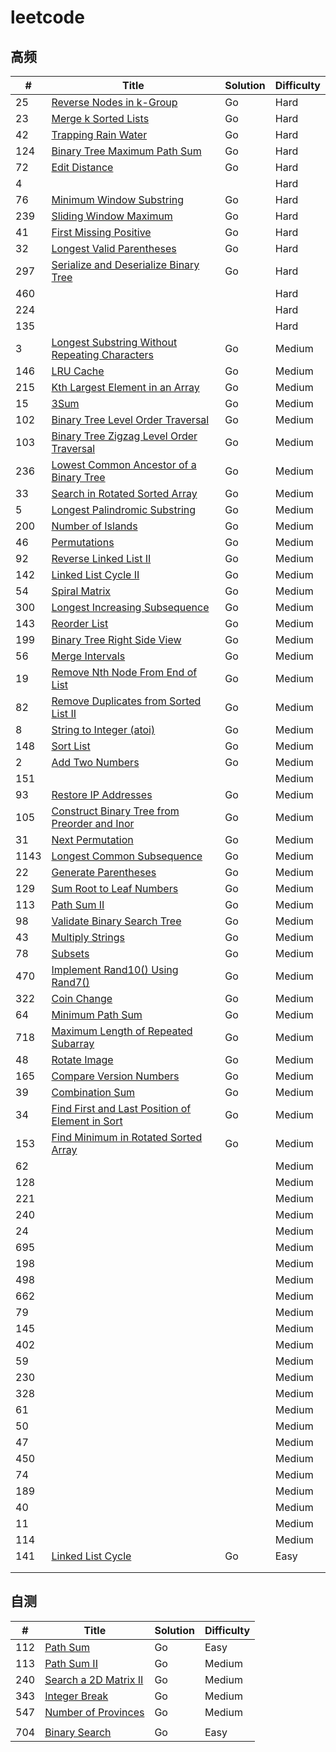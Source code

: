 # leetcode
## 高频

| #    | Title                                                        | Solution | Difficulty |
| ---- | ------------------------------------------------------------ | -------- | ---------- |
| 25   | [Reverse Nodes in k-Group](https://leetcode.com/problems/reverse-nodes-in-k-group) | Go       | Hard       |
| 23   | [Merge k Sorted Lists](https://leetcode.com/problems/merge-k-sorted-lists) | Go       | Hard       |
| 42   | [Trapping Rain Water](https://leetcode.com/problems/trapping-rain-water) | Go       | Hard       |
| 124  | [Binary Tree Maximum Path Sum](https://leetcode.com/problems/binary-tree-maximum-path-sum) | Go       | Hard       |
| 72   | [Edit Distance](https://leetcode.com/problems/edit-distance) | Go       | Hard       |
| 4    |                                                              |          | Hard       |
| 76   | [Minimum Window Substring](https://leetcode.com/problems/minimum-window-substring) | Go       | Hard       |
| 239  | [Sliding Window Maximum](https://leetcode.com/problems/sliding-window-maximum) | Go       | Hard       |
| 41   | [First Missing Positive](https://leetcode.com/problems/first-missing-positive) | Go       | Hard       |
| 32   | [Longest Valid Parentheses](https://leetcode.com/problems/longest-valid-parentheses) | Go       | Hard       |
| 297  | [Serialize and Deserialize Binary Tree](https://leetcode.com/problems/serialize-and-deserialize-binary-tree) | Go       | Hard       |
| 460  |                                                              |          | Hard       |
| 224  |                                                              |          | Hard       |
| 135  |                                                              |          | Hard       |
| 3    | [Longest Substring Without Repeating Characters](https://leetcode.com/problems/longest-substring-without-repeating-characters/) | Go       | Medium     |
| 146  | [LRU Cache](https://leetcode.com/problems/lru-cache)         | Go       | Medium     |
| 215  | [Kth Largest Element in an Array](https://leetcode.com/problems/kth-largest-element-in-an-array) | Go       | Medium     |
| 15   | [3Sum](https://leetcode.com/problems/3sum)                   | Go       | Medium     |
| 102  | [Binary Tree Level Order Traversal](https://leetcode.com/problems/binary-tree-level-order-traversal) | Go       | Medium     |
| 103  | [Binary Tree Zigzag Level Order Traversal](https://leetcode.com/problems/binary-tree-zigzag-level-order-traversal) | Go       | Medium     |
| 236  | [Lowest Common Ancestor of a Binary Tree](https://leetcode.com/problems/lowest-common-ancestor-of-a-binary-tree) | Go       | Medium     |
| 33   | [Search in Rotated Sorted Array](https://leetcode.com/problems/search-in-rotated-sorted-array) | Go       | Medium     |
| 5    | [Longest Palindromic Substring](https://leetcode.com/problems/longest-palindromic-substring) | Go       | Medium     |
| 200  | [Number of Islands](https://leetcode.com/problems/number-of-islands) | Go       | Medium     |
| 46   | [Permutations](https://leetcode.com/problems/permutations)   | Go       | Medium     |
| 92   | [Reverse Linked List II](https://leetcode.com/problems/reverse-linked-list-ii) | Go       | Medium     |
| 142  | [Linked List Cycle II](https://leetcode.com/problems/linked-list-cycle-ii) | Go       | Medium     |
| 54   | [Spiral Matrix](https://leetcode.com/problems/spiral-matrix) | Go       | Medium     |
| 300  | [Longest Increasing Subsequence](https://leetcode.com/problems/longest-increasing-subsequence) | Go       | Medium     |
| 143  | [Reorder List](https://leetcode.com/problems/reorder-list)   | Go       | Medium     |
| 199  | [Binary Tree Right Side View](https://leetcode.com/problems/binary-tree-right-side-view) | Go       | Medium     |
| 56   | [Merge Intervals](https://leetcode.com/problems/merge-intervals) | Go       | Medium     |
| 19   | [Remove Nth Node From End of List](https://leetcode.com/problems/remove-nth-node-from-end-of-list) | Go       | Medium     |
| 82   | [Remove Duplicates from Sorted List II](https://leetcode.com/problems/remove-duplicates-from-sorted-list-ii) | Go       | Medium     |
| 8    | [String to Integer (atoi)](https://leetcode.com/problems/string-to-integer-atoi) | Go       | Medium     |
| 148  | [Sort List](https://leetcode.com/problems/sort-list)         | Go       | Medium     |
| 2    | [Add Two Numbers](https://leetcode.com/problems/add-two-numbers) | Go       | Medium     |
| 151  |                                                              |          | Medium     |
| 93   | [Restore IP Addresses](https://leetcode.com/problems/restore-ip-addresses) | Go       | Medium     |
| 105  | [Construct Binary Tree from Preorder and Inor](https://leetcode.com/problems/construct-binary-tree-from-preorder-and-inorder-traversal) | Go       | Medium     |
| 31   | [Next Permutation](https://leetcode.com/problems/next-permutation) | Go       | Medium     |
| 1143 | [Longest Common Subsequence](https://leetcode.com/problems/longest-common-subsequence) | Go       | Medium     |
| 22   | [Generate Parentheses](https://leetcode.com/problems/generate-parentheses) | Go       | Medium     |
| 129  | [Sum Root to Leaf Numbers](https://leetcode.com/problems/sum-root-to-leaf-numbers) | Go       | Medium     |
| 113  | [Path Sum II](https://leetcode.com/problems/path-sum-ii)     | Go       | Medium     |
| 98   | [Validate Binary Search Tree](https://leetcode.com/problems/validate-binary-search-tree) | Go       | Medium     |
| 43   | [Multiply Strings](https://leetcode.com/problems/multiply-strings) | Go       | Medium     |
| 78   | [Subsets](https://leetcode.com/problems/subsets)             | Go       | Medium     |
| 470  | [Implement Rand10() Using Rand7()](https://leetcode.com/problems/implement-rand10-using-rand7) | Go       | Medium     |
| 322  | [Coin Change](https://leetcode.com/problems/coin-change)     | Go       | Medium     |
| 64   | [Minimum Path Sum](https://leetcode.com/problems/minimum-path-sum) | Go       | Medium     |
| 718  | [Maximum Length of Repeated Subarray](https://leetcode.com/problems/maximum-length-of-repeated-subarray) | Go       | Medium     |
| 48   | [Rotate Image](https://leetcode.com/problems/rotate-image)   | Go       | Medium     |
| 165  | [Compare Version Numbers](https://leetcode.com/problems/compare-version-numbers) | Go       | Medium     |
| 39   | [Combination Sum](https://leetcode.com/problems/combination-sum) | Go       | Medium     |
| 34   | [Find First and Last Position of Element in Sort](https://leetcode.com/problems/find-first-and-last-position-of-element-in-sorted-array) | Go       | Medium     |
| 153  | [Find Minimum in Rotated Sorted Array](https://leetcode.com/problems/find-minimum-in-rotated-sorted-array) | Go       | Medium     |
| 62   |                                                              |          | Medium     |
| 128  |                                                              |          | Medium     |
| 221  |                                                              |          | Medium     |
| 240  |                                                              |          | Medium     |
| 24   |                                                              |          | Medium     |
| 695  |                                                              |          | Medium     |
| 198  |                                                              |          | Medium     |
| 498  |                                                              |          | Medium     |
| 662  |                                                              |          | Medium     |
| 79   |                                                              |          | Medium     |
| 145  |                                                              |          | Medium     |
| 402  |                                                              |          | Medium     |
| 59   |                                                              |          | Medium     |
| 230  |                                                              |          | Medium     |
| 328  |                                                              |          | Medium     |
| 61   |                                                              |          | Medium     |
| 50   |                                                              |          | Medium     |
| 47   |                                                              |          | Medium     |
| 450  |                                                              |          | Medium     |
| 74   |                                                              |          | Medium     |
| 189  |                                                              |          | Medium     |
| 40   |                                                              |          | Medium     |
| 11   |                                                              |          | Medium     |
| 114  |                                                              |          | Medium     |
| 141  | [Linked List Cycle](https://leetcode.com/problems/linked-list-cycle) | Go       | Easy       |
|      |                                                              |          |            |
|      |                                                              |          |            |



## 自测

| #    | Title                                                        | Solution | Difficulty |
| ---- | ------------------------------------------------------------ | -------- | ---------- |
| 112  | [Path Sum](https://leetcode.com/problems/path-sum)           | Go       | Easy       |
| 113  | [Path Sum II](https://leetcode.com/problems/path-sum-ii)     | Go       | Medium     |
| 240  | [Search a 2D Matrix II](https://leetcode.com/problems/search-a-2d-matrix-ii) | Go       | Medium     |
| 343  | [Integer Break](https://leetcode.com/problems/integer-break) | Go       | Medium     |
| 547  | [Number of Provinces](https://leetcode.com/problems/number-of-provinces) | Go       | Medium     |
|      |                                                              |          |            |
| 704  | [Binary Search](https://leetcode.com/problems/binary-search) | Go       | Easy       |



